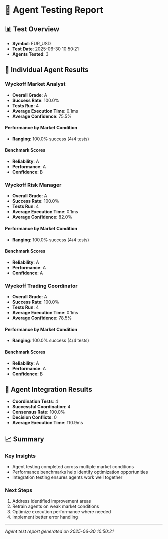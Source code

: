 # 🤖 Agent Testing Report

## 📊 Test Overview
- **Symbol**: EUR_USD
- **Test Date**: 2025-06-30 10:50:21
- **Agents Tested**: 3

## 🧪 Individual Agent Results

### Wyckoff Market Analyst
- **Overall Grade**: A
- **Success Rate**: 100.0%
- **Tests Run**: 4
- **Average Execution Time**: 0.1ms
- **Average Confidence**: 75.5%

#### Performance by Market Condition
- **Ranging**: 100.0% success (4/4 tests)

#### Benchmark Scores
- **Reliability**: A
- **Performance**: A
- **Confidence**: B
### Wyckoff Risk Manager
- **Overall Grade**: A
- **Success Rate**: 100.0%
- **Tests Run**: 4
- **Average Execution Time**: 0.1ms
- **Average Confidence**: 82.0%

#### Performance by Market Condition
- **Ranging**: 100.0% success (4/4 tests)

#### Benchmark Scores
- **Reliability**: A
- **Performance**: A
- **Confidence**: A
### Wyckoff Trading Coordinator
- **Overall Grade**: A
- **Success Rate**: 100.0%
- **Tests Run**: 4
- **Average Execution Time**: 0.1ms
- **Average Confidence**: 78.5%

#### Performance by Market Condition
- **Ranging**: 100.0% success (4/4 tests)

#### Benchmark Scores
- **Reliability**: A
- **Performance**: A
- **Confidence**: B

## 🔗 Agent Integration Results
- **Coordination Tests**: 4
- **Successful Coordination**: 4
- **Consensus Rate**: 100.0%
- **Decision Conflicts**: 0
- **Average Execution Time**: 110.9ms

## 📈 Summary

### Key Insights
- Agent testing completed across multiple market conditions
- Performance benchmarks help identify optimization opportunities
- Integration testing ensures agents work well together

### Next Steps
1. Address identified improvement areas
2. Retrain agents on weak market conditions
3. Optimize execution performance where needed
4. Implement better error handling

---
*Agent test report generated on 2025-06-30 10:50:21*
